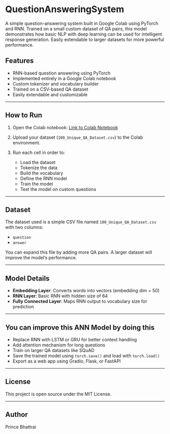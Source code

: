 # QuestionAnsweringSystem
A simple question-answering system built in Google Colab using PyTorch and RNN. Trained on a small custom dataset of QA pairs, this model demonstrates how basic NLP with deep learning can be used for intelligent response generation. Easily extendable to larger datasets for more powerful performance.





## Features

- RNN-based question answering using PyTorch
- Implemented entirely in a Google Colab notebook
- Custom tokenizer and vocabulary builder
- Trained on a CSV-based QA dataset
- Easily extendable and customizable

---

## How to Run

1. Open the Colab notebook:
   [Link to Colab Notebook](https://colab.research.google.com/drive/1NZrFCLhez9CP3rMnGgPgIGLUfrN9LV2I#scrollTo=IUy9v4JmRucp)

2. Upload your dataset (`100_Unique_QA_Dataset.csv`) to the Colab environment.

3. Run each cell in order to:
   - Load the dataset
   - Tokenize the data
   - Build the vocabulary
   - Define the RNN model
   - Train the model
   - Test the model on custom questions

---

## Dataset

The dataset used is a simple CSV file named `100_Unique_QA_Dataset.csv` with two columns:

- `question`
- `answer`

You can expand this file by adding more QA pairs. A larger dataset will improve the model’s performance.

---

## Model Details

- **Embedding Layer**: Converts words into vectors (embedding dim = 50)
- **RNN Layer**: Basic RNN with hidden size of 64
- **Fully Connected Layer**: Maps RNN output to vocabulary size for prediction

---

## You can improve this ANN Model by doing this

- Replace RNN with LSTM or GRU for better context handling
- Add attention mechanism for long questions
- Train on larger QA datasets like SQuAD
- Save the trained model using `torch.save()` and load with `torch.load()`
- Export as a web app using Gradio, Flask, or FastAPI

---

## License

This project is open source under the MIT License.

---

## Author

Prince Bhattrai

